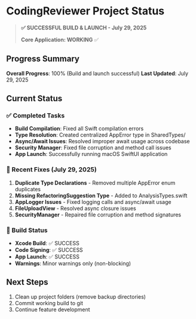 # CodingReviewer Project Status

> **✅ SUCCESSFUL BUILD & LAUNCH - July 29, 2025**
> 
> **Core Application: WORKING** ✅

## Progress Summary

**Overall Progress**: 100% (Build and launch successful)
**Last Updated**: July 29, 2025

## Current Status

### ✅ Completed Tasks
- **Build Compilation**: Fixed all Swift compilation errors
- **Type Resolution**: Created centralized AppError type in SharedTypes/
- **Async/Await Issues**: Resolved improper await usage across codebase
- **Security Manager**: Fixed file corruption and method call issues
- **App Launch**: Successfully running macOS SwiftUI application

### 🔧 Recent Fixes (July 29, 2025)
1. **Duplicate Type Declarations** - Removed multiple AppError enum duplicates
2. **Missing RefactoringSuggestion Type** - Added to AnalysisTypes.swift
3. **AppLogger Issues** - Fixed logging calls and async/await usage
4. **FileUploadView** - Resolved async closure issues
5. **SecurityManager** - Repaired file corruption and method signatures

### 🎯 Build Status
- **Xcode Build**: ✅ SUCCESS
- **Code Signing**: ✅ SUCCESS  
- **App Launch**: ✅ SUCCESS
- **Warnings**: Minor warnings only (non-blocking)

## Next Steps
1. Clean up project folders (remove backup directories)
2. Commit working build to git
3. Continue feature development


